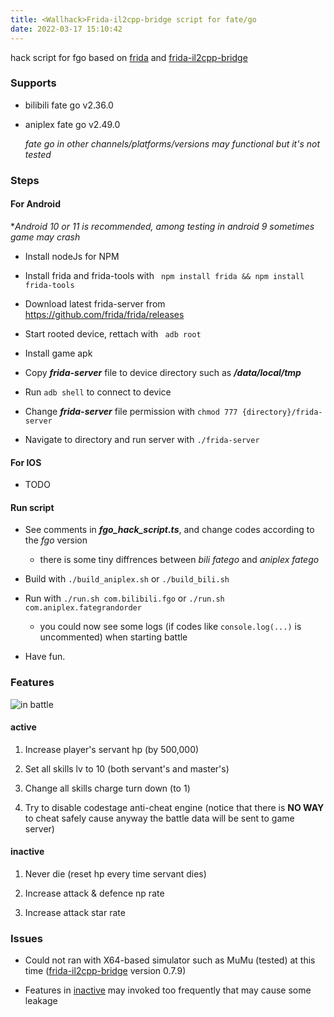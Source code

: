 ```yaml
---
title: <Wallhack>Frida-il2cpp-bridge script for fate/go
date: 2022-03-17 15:10:42
---
```


hack script for fgo based on [frida](https://github.com/frida/frida) and [frida-il2cpp-bridge](https://github.com/vfsfitvnm/frida-il2cpp-bridge) 

### Supports

- bilibili fate go v2.36.0

- aniplex fate go v2.49.0
  
  *fate go in other channels/platforms/versions may functional but it's not tested*

### Steps

#### For Android

**Android 10 or 11 is recommended, among testing in android 9 sometimes game may crash*

- Install nodeJs for NPM

- Install frida and frida-tools with ` npm install frida && npm install frida-tools`

- Download latest frida-server from https://github.com/frida/frida/releases

- Start rooted device, rettach with ` adb root`

- Install game apk

- Copy ***frida-server*** file to device directory such as ***/data/local/tmp***

- Run `adb shell` to connect to device

- Change ***frida-server*** file permission with `chmod 777 {directory}/frida-server`

- Navigate to directory and run server with `./frida-server`

#### For IOS

- TODO

#### Run script

- See comments in ***fgo_hack_script.ts***, and change codes according to the *fgo* version
  
  - there is some tiny diffrences between *bili fatego* and *aniplex fatego*

- Build with `./build_aniplex.sh` or `./build_bili.sh`

- Run with `./run.sh com.bilibili.fgo` or `./run.sh com.aniplex.fategrandorder`
  
  - you could now see some logs (if codes like `console.log(...)` is uncommented) when starting battle

- Have fun.

### Features

![in battle](/images/0.jpg)

#### active

1. Increase player's servant hp (by 500,000)

2. Set all skills lv to 10 (both servant's and master's)

3. Change all skills charge turn down (to 1)

4. Try to disable codestage anti-cheat engine (notice that there is **NO WAY** to cheat safely cause anyway the battle data will be sent to game server)

#### inactive

1. Never die (reset hp every time servant dies)

2. Increase attack & defence np rate

3. Increase attack star rate

### Issues

- Could not ran with X64-based simulator such as MuMu (tested) at this time ([frida-il2cpp-bridge](https://github.com/vfsfitvnm/frida-il2cpp-bridge) version 0.7.9)

- Features in [inactive](#inactive) may invoked too frequently that may cause some leakage
